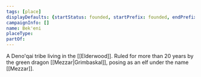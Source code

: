```yaml
---
tags: [place]
displayDefaults: {startStatus: founded, startPrefix: founded, endPrefix: destroyed, endStatus: destroyed}
campaignInfo: []
name: Bek'eni
placeType:
partOf:
---
```


A Deno'qai tribe living in the [[Elderwood]]. Ruled for more than 20 years by the green dragon [[Mezzar|Grimbaskal]], posing as an elf under the name [[Mezzar]]. 